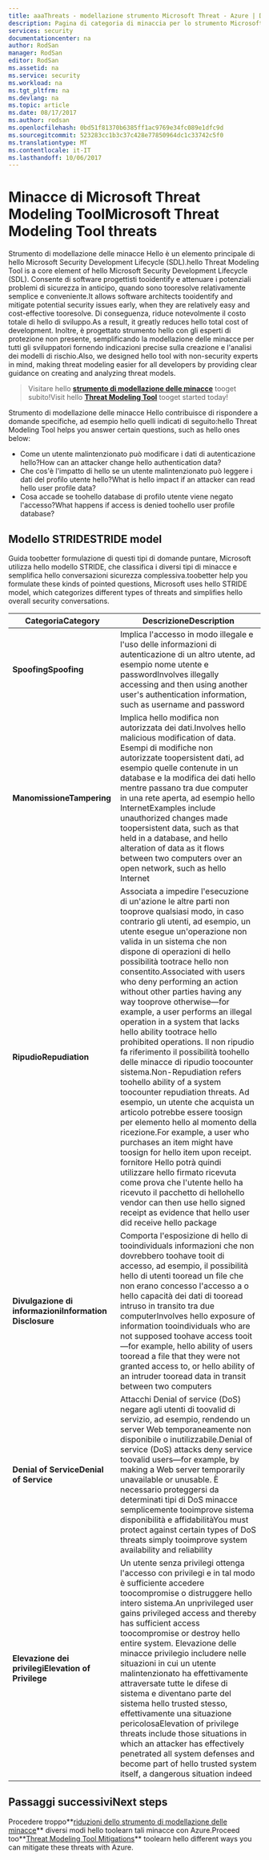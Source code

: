 ```yaml
---
title: aaaThreats - modellazione strumento Microsoft Threat - Azure | Documenti Microsoft
description: Pagina di categoria di minaccia per lo strumento Microsoft Threat modellazione hello, che contiene le categorie per tutti esposti generato minacce.
services: security
documentationcenter: na
author: RodSan
manager: RodSan
editor: RodSan
ms.assetid: na
ms.service: security
ms.workload: na
ms.tgt_pltfrm: na
ms.devlang: na
ms.topic: article
ms.date: 08/17/2017
ms.author: rodsan
ms.openlocfilehash: 0bd51f81370b6385ff1ac9769e34fc089e1dfc9d
ms.sourcegitcommit: 523283cc1b3c37c428e77850964dc1c33742c5f0
ms.translationtype: MT
ms.contentlocale: it-IT
ms.lasthandoff: 10/06/2017
---
```

# <a name="microsoft-threat-modeling-tool-threats"></a><span data-ttu-id="5d3c8-103">Minacce di Microsoft Threat Modeling Tool</span><span class="sxs-lookup"><span data-stu-id="5d3c8-103">Microsoft Threat Modeling Tool threats</span></span>

<span data-ttu-id="5d3c8-104">Strumento di modellazione delle minacce Hello è un elemento principale di hello Microsoft Security Development Lifecycle (SDL).</span><span class="sxs-lookup"><span data-stu-id="5d3c8-104">hello Threat Modeling Tool is a core element of hello Microsoft Security Development Lifecycle (SDL).</span></span> <span data-ttu-id="5d3c8-105">Consente di software progettisti tooidentify e attenuare i potenziali problemi di sicurezza in anticipo, quando sono tooresolve relativamente semplice e conveniente.</span><span class="sxs-lookup"><span data-stu-id="5d3c8-105">It allows software architects tooidentify and mitigate potential security issues early, when they are relatively easy and cost-effective tooresolve.</span></span> <span data-ttu-id="5d3c8-106">Di conseguenza, riduce notevolmente il costo totale di hello di sviluppo.</span><span class="sxs-lookup"><span data-stu-id="5d3c8-106">As a result, it greatly reduces hello total cost of development.</span></span> <span data-ttu-id="5d3c8-107">Inoltre, è progettato strumento hello con gli esperti di protezione non presente, semplificando la modellazione delle minacce per tutti gli sviluppatori fornendo indicazioni precise sulla creazione e l'analisi dei modelli di rischio.</span><span class="sxs-lookup"><span data-stu-id="5d3c8-107">Also, we designed hello tool with non-security experts in mind, making threat modeling easier for all developers by providing clear guidance on creating and analyzing threat models.</span></span>

> <span data-ttu-id="5d3c8-108">Visitare hello  **[strumento di modellazione delle minacce](./azure-security-threat-modeling-tool.md)**  tooget subito!</span><span class="sxs-lookup"><span data-stu-id="5d3c8-108">Visit hello **[Threat Modeling Tool](./azure-security-threat-modeling-tool.md)** tooget started today!</span></span>

<span data-ttu-id="5d3c8-109">Strumento di modellazione delle minacce Hello contribuisce di rispondere a domande specifiche, ad esempio hello quelli indicati di seguito:</span><span class="sxs-lookup"><span data-stu-id="5d3c8-109">hello Threat Modeling Tool helps you answer certain questions, such as hello ones below:</span></span>

* <span data-ttu-id="5d3c8-110">Come un utente malintenzionato può modificare i dati di autenticazione hello?</span><span class="sxs-lookup"><span data-stu-id="5d3c8-110">How can an attacker change hello authentication data?</span></span>
* <span data-ttu-id="5d3c8-111">Che cos'è l'impatto di hello se un utente malintenzionato può leggere i dati del profilo utente hello?</span><span class="sxs-lookup"><span data-stu-id="5d3c8-111">What is hello impact if an attacker can read hello user profile data?</span></span>
* <span data-ttu-id="5d3c8-112">Cosa accade se toohello database di profilo utente viene negato l'accesso?</span><span class="sxs-lookup"><span data-stu-id="5d3c8-112">What happens if access is denied toohello user profile database?</span></span>

## <a name="stride-model"></a><span data-ttu-id="5d3c8-113">Modello STRIDE</span><span class="sxs-lookup"><span data-stu-id="5d3c8-113">STRIDE model</span></span>

<span data-ttu-id="5d3c8-114">Guida toobetter formulazione di questi tipi di domande puntare, Microsoft utilizza hello modello STRIDE, che classifica i diversi tipi di minacce e semplifica hello conversazioni sicurezza complessiva.</span><span class="sxs-lookup"><span data-stu-id="5d3c8-114">toobetter help you formulate these kinds of pointed questions, Microsoft uses hello STRIDE model, which categorizes different types of threats and simplifies hello overall security conversations.</span></span>

| <span data-ttu-id="5d3c8-115">Categoria</span><span class="sxs-lookup"><span data-stu-id="5d3c8-115">Category</span></span> | <span data-ttu-id="5d3c8-116">Descrizione</span><span class="sxs-lookup"><span data-stu-id="5d3c8-116">Description</span></span> |
| -------- | ----------- |
| <span data-ttu-id="5d3c8-117">**Spoofing**</span><span class="sxs-lookup"><span data-stu-id="5d3c8-117">**Spoofing**</span></span> | <span data-ttu-id="5d3c8-118">Implica l'accesso in modo illegale e l'uso delle informazioni di autenticazione di un altro utente, ad esempio nome utente e password</span><span class="sxs-lookup"><span data-stu-id="5d3c8-118">Involves illegally accessing and then using another user's authentication information, such as username and password</span></span> |
| <span data-ttu-id="5d3c8-119">**Manomissione**</span><span class="sxs-lookup"><span data-stu-id="5d3c8-119">**Tampering**</span></span> | <span data-ttu-id="5d3c8-120">Implica hello modifica non autorizzata dei dati.</span><span class="sxs-lookup"><span data-stu-id="5d3c8-120">Involves hello malicious modification of data.</span></span> <span data-ttu-id="5d3c8-121">Esempi di modifiche non autorizzate toopersistent dati, ad esempio quelle contenute in un database e la modifica dei dati hello mentre passano tra due computer in una rete aperta, ad esempio hello Internet</span><span class="sxs-lookup"><span data-stu-id="5d3c8-121">Examples include unauthorized changes made toopersistent data, such as that held in a database, and hello alteration of data as it flows between two computers over an open network, such as hello Internet</span></span> |
| <span data-ttu-id="5d3c8-122">**Ripudio**</span><span class="sxs-lookup"><span data-stu-id="5d3c8-122">**Repudiation**</span></span> | <span data-ttu-id="5d3c8-123">Associata a impedire l'esecuzione di un'azione le altre parti non tooprove qualsiasi modo, in caso contrario gli utenti, ad esempio, un utente esegue un'operazione non valida in un sistema che non dispone di operazioni di hello possibilità tootrace hello non consentito.</span><span class="sxs-lookup"><span data-stu-id="5d3c8-123">Associated with users who deny performing an action without other parties having any way tooprove otherwise—for example, a user performs an illegal operation in a system that lacks hello ability tootrace hello prohibited operations.</span></span> <span data-ttu-id="5d3c8-124">Il non ripudio fa riferimento il possibilità toohello delle minacce di ripudio toocounter sistema.</span><span class="sxs-lookup"><span data-stu-id="5d3c8-124">Non-Repudiation refers toohello ability of a system toocounter repudiation threats.</span></span> <span data-ttu-id="5d3c8-125">Ad esempio, un utente che acquista un articolo potrebbe essere toosign per elemento hello al momento della ricezione.</span><span class="sxs-lookup"><span data-stu-id="5d3c8-125">For example, a user who purchases an item might have toosign for hello item upon receipt.</span></span> <span data-ttu-id="5d3c8-126">fornitore Hello potrà quindi utilizzare hello firmato ricevuta come prova che l'utente hello ha ricevuto il pacchetto di hello</span><span class="sxs-lookup"><span data-stu-id="5d3c8-126">hello vendor can then use hello signed receipt as evidence that hello user did receive hello package</span></span> |
| <span data-ttu-id="5d3c8-127">**Divulgazione di informazioni**</span><span class="sxs-lookup"><span data-stu-id="5d3c8-127">**Information Disclosure**</span></span> | <span data-ttu-id="5d3c8-128">Comporta l'esposizione di hello di tooindividuals informazioni che non dovrebbero toohave tooit di accesso, ad esempio, il possibilità hello di utenti tooread un file che non erano concesso l'accesso a o hello capacità dei dati di tooread intruso in transito tra due computer</span><span class="sxs-lookup"><span data-stu-id="5d3c8-128">Involves hello exposure of information tooindividuals who are not supposed toohave access tooit—for example, hello ability of users tooread a file that they were not granted access to, or hello ability of an intruder tooread data in transit between two computers</span></span> |
| <span data-ttu-id="5d3c8-129">**Denial of Service**</span><span class="sxs-lookup"><span data-stu-id="5d3c8-129">**Denial of Service**</span></span> | <span data-ttu-id="5d3c8-130">Attacchi Denial of service (DoS) negare agli utenti di toovalid di servizio, ad esempio, rendendo un server Web temporaneamente non disponibile o inutilizzabile.</span><span class="sxs-lookup"><span data-stu-id="5d3c8-130">Denial of service (DoS) attacks deny service toovalid users—for example, by making a Web server temporarily unavailable or unusable.</span></span> <span data-ttu-id="5d3c8-131">È necessario proteggersi da determinati tipi di DoS minacce semplicemente tooimprove sistema disponibilità e affidabilità</span><span class="sxs-lookup"><span data-stu-id="5d3c8-131">You must protect against certain types of DoS threats simply tooimprove system availability and reliability</span></span> |
| <span data-ttu-id="5d3c8-132">**Elevazione dei privilegi**</span><span class="sxs-lookup"><span data-stu-id="5d3c8-132">**Elevation of Privilege**</span></span> | <span data-ttu-id="5d3c8-133">Un utente senza privilegi ottenga l'accesso con privilegi e in tal modo è sufficiente accedere toocompromise o distruggere hello intero sistema.</span><span class="sxs-lookup"><span data-stu-id="5d3c8-133">An unprivileged user gains privileged access and thereby has sufficient access toocompromise or destroy hello entire system.</span></span> <span data-ttu-id="5d3c8-134">Elevazione delle minacce privilegio includere nelle situazioni in cui un utente malintenzionato ha effettivamente attraversate tutte le difese di sistema e diventano parte del sistema hello trusted stesso, effettivamente una situazione pericolosa</span><span class="sxs-lookup"><span data-stu-id="5d3c8-134">Elevation of privilege threats include those situations in which an attacker has effectively penetrated all system defenses and become part of hello trusted system itself, a dangerous situation indeed</span></span> |

## <a name="next-steps"></a><span data-ttu-id="5d3c8-135">Passaggi successivi</span><span class="sxs-lookup"><span data-stu-id="5d3c8-135">Next steps</span></span>

<span data-ttu-id="5d3c8-136">Procedere troppo**[riduzioni dello strumento di modellazione delle minacce](./azure-security-threat-modeling-tool-mitigations.md)**  diversi modi hello toolearn tali minacce con Azure.</span><span class="sxs-lookup"><span data-stu-id="5d3c8-136">Proceed too**[Threat Modeling Tool Mitigations](./azure-security-threat-modeling-tool-mitigations.md)** toolearn hello different ways you can mitigate these threats with Azure.</span></span>
